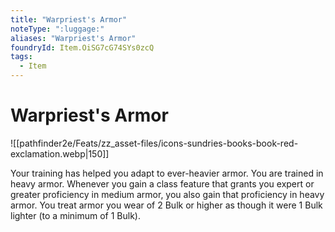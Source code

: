 ```yaml
---
title: "Warpriest's Armor"
noteType: ":luggage:"
aliases: "Warpriest's Armor"
foundryId: Item.OiSG7cG74SYs0zcQ
tags:
  - Item
---
```


# Warpriest's Armor
![[pathfinder2e/Feats/zz_asset-files/icons-sundries-books-book-red-exclamation.webp|150]]

Your training has helped you adapt to ever-heavier armor. You are trained in heavy armor. Whenever you gain a class feature that grants you expert or greater proficiency in medium armor, you also gain that proficiency in heavy armor. You treat armor you wear of 2 Bulk or higher as though it were 1 Bulk lighter (to a minimum of 1 Bulk).
